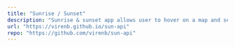 ```yaml
---
title: "Sunrise / Sunset"
description: "Sunrise & sunset app allows user to hover on a map and see sunrise and sunset times. Primarily built with HTML, CSS, jQuery and Leaflet.js library."
url: "https://virenb.github.io/sun-api"
repo: "https://github.com/virenb/sun-api"
---
```

